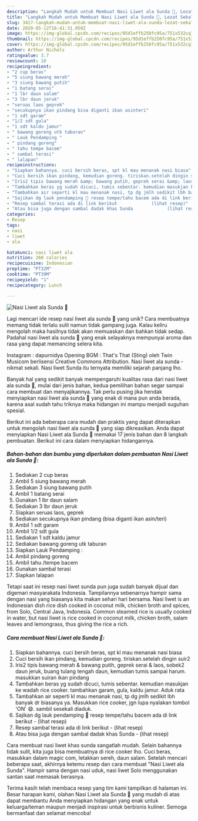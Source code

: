 ```yaml
---
description: "Langkah Mudah untuk Membuat Nasi Liwet ala Sunda 🥗, Lezat Sekali"
title: "Langkah Mudah untuk Membuat Nasi Liwet ala Sunda 🥗, Lezat Sekali"
slug: 3417-langkah-mudah-untuk-membuat-nasi-liwet-ala-sunda-lezat-sekali
date: 2020-05-12T16:41:31.050Z
image: https://img-global.cpcdn.com/recipes/95d1effb250fc95a/751x532cq70/nasi-liwet-ala-sunda-🥗-foto-resep-utama.jpg
thumbnail: https://img-global.cpcdn.com/recipes/95d1effb250fc95a/751x532cq70/nasi-liwet-ala-sunda-🥗-foto-resep-utama.jpg
cover: https://img-global.cpcdn.com/recipes/95d1effb250fc95a/751x532cq70/nasi-liwet-ala-sunda-🥗-foto-resep-utama.jpg
author: Arthur Nichols
ratingvalue: 3.7
reviewcount: 10
recipeingredient:
- "2 cup beras"
- "5 siung bawang merah"
- "3 siung bawang putih"
- "1 batang serai"
- "1 lbr daun salam"
- "3 lbr daun jeruk"
- "seruas laos geprek"
- "secukupnya ikan pindang bisa diganti ikan asinteri"
- "1 sdt garam"
- "1/2 sdt gula"
- "1 sdt kaldu jamur"
- " bawang goreng utk taburan"
- " Lauk Pendamping "
- " pindang goreng"
- " tahu tempe bacem"
- " sambal terasi"
- " lalapan"
recipeinstructions:
- "Siapkan bahannya. cuci bersih beras, spt kl mau menanak nasi biasa"
- "Cuci bersih ikan pindang, kemudian goreng. tiriskan.setelah dingin suir2"
- "Iris2 tipis bawang merah &amp; bawang putih, geprek serai &amp; laos, sobek2 daun jeruk, buang tulang tengah daun, kemudian tumis sampai harum. masukkan suiran ikan pindang"
- "Tambahkan beras yg sudah dicuci, tumis sebentar. kemudian masukjan ke wadah rice cooker. tambahkan garam, gula, kaldu jamur. Aduk rata"
- "Tambahkan air seperti kl mau menanak nasi, tp dg jmlh sedikit lbh banyak dr biasanya ya. Masukkan rice cooker, jgn lupa nyalakan tombol &#39;ON&#39; 😄. sambil sesekali diaduk."
- "Sajikan dg lauk pendamping 🥰 resep tempe/tahu bacem ada di link berikut             (lihat resep)"
- "Resep sambal terasi ada di link berikut             (lihat resep)"
- "Atau bisa juga dengan sambal dadak khas Sunda             (lihat resep)"
categories:
- Resep
tags:
- nasi
- liwet
- ala

katakunci: nasi liwet ala 
nutrition: 260 calories
recipecuisine: Indonesian
preptime: "PT32M"
cooktime: "PT39M"
recipeyield: "1"
recipecategory: Lunch

---
```



![Nasi Liwet ala Sunda 🥗](https://img-global.cpcdn.com/recipes/95d1effb250fc95a/751x532cq70/nasi-liwet-ala-sunda-🥗-foto-resep-utama.jpg)

Lagi mencari ide resep nasi liwet ala sunda 🥗 yang unik? Cara membuatnya memang tidak terlalu sulit namun tidak gampang juga. Kalau keliru mengolah maka hasilnya tidak akan memuaskan dan bahkan tidak sedap. Padahal nasi liwet ala sunda 🥗 yang enak selayaknya mempunyai aroma dan rasa yang dapat memancing selera kita.

Instagram : dapurnidya Opening BGM : That&#39;s That (Sting) oleh Twin Musicom berlisensi Creative Commons Attribution. Nasi liwet ala sunda -nikmat sekali. Nasi liwet Sunda itu ternyata memiliki sejarah panjang lho.

Banyak hal yang sedikit banyak mempengaruhi kualitas rasa dari nasi liwet ala sunda 🥗, mulai dari jenis bahan, kedua pemilihan bahan segar sampai cara membuat dan menyajikannya. Tak perlu pusing jika hendak menyiapkan nasi liwet ala sunda 🥗 yang enak di mana pun anda berada, karena asal sudah tahu triknya maka hidangan ini mampu menjadi suguhan spesial.


Berikut ini ada beberapa cara mudah dan praktis yang dapat diterapkan untuk mengolah nasi liwet ala sunda 🥗 yang siap dikreasikan. Anda dapat menyiapkan Nasi Liwet ala Sunda 🥗 memakai 17 jenis bahan dan 8 langkah pembuatan. Berikut ini cara dalam menyiapkan hidangannya.

<!--inarticleads1-->

##### Bahan-bahan dan bumbu yang diperlukan dalam pembuatan Nasi Liwet ala Sunda 🥗:

1. Sediakan 2 cup beras
1. Ambil 5 siung bawang merah
1. Sediakan 3 siung bawang putih
1. Ambil 1 batang serai
1. Gunakan 1 lbr daun salam
1. Sediakan 3 lbr daun jeruk
1. Siapkan seruas laos, geprek
1. Sediakan secukupnya ikan pindang (bisa diganti ikan asin/teri)
1. Ambil 1 sdt garam
1. Ambil 1/2 sdt gula
1. Sediakan 1 sdt kaldu jamur
1. Sediakan  bawang goreng utk taburan
1. Siapkan  Lauk Pendamping :
1. Ambil  pindang goreng
1. Ambil  tahu /tempe bacem
1. Gunakan  sambal terasi
1. Siapkan  lalapan


Tetapi saat ini resep nasi liwet sunda pun juga sudah banyak dijual dan digemari masyarakata Indonesia. Tampilannya sebenarnya hampir sama dengan nasi yang biasanya kita makan sehari hari bersama. Nasi liwet is an Indonesian dish rice dish cooked in coconut milk, chicken broth and spices, from Solo, Central Java, Indonesia. Common steamed rice is usually cooked in water, but nasi liwet is rice cooked in coconut milk, chicken broth, salam leaves and lemongrass, thus giving the rice a rich. 

<!--inarticleads2-->

##### Cara membuat Nasi Liwet ala Sunda 🥗:

1. Siapkan bahannya. cuci bersih beras, spt kl mau menanak nasi biasa
1. Cuci bersih ikan pindang, kemudian goreng. tiriskan.setelah dingin suir2
1. Iris2 tipis bawang merah &amp; bawang putih, geprek serai &amp; laos, sobek2 daun jeruk, buang tulang tengah daun, kemudian tumis sampai harum. masukkan suiran ikan pindang
1. Tambahkan beras yg sudah dicuci, tumis sebentar. kemudian masukjan ke wadah rice cooker. tambahkan garam, gula, kaldu jamur. Aduk rata
1. Tambahkan air seperti kl mau menanak nasi, tp dg jmlh sedikit lbh banyak dr biasanya ya. Masukkan rice cooker, jgn lupa nyalakan tombol &#39;ON&#39; 😄. sambil sesekali diaduk.
1. Sajikan dg lauk pendamping 🥰 resep tempe/tahu bacem ada di link berikut -             (lihat resep)
1. Resep sambal terasi ada di link berikut -             (lihat resep)
1. Atau bisa juga dengan sambal dadak khas Sunda -             (lihat resep)


Cara membuat nasi liwet khas sunda sangatlah mudah. Selain bahannya tidak sulit, kita juga bisa membuatnya di rice cooker lho. Cuci beras, masukkan dalam magic com, letakkan sereh, daun salam. Setelah mencari beberapa saat, akhirnya ketemu resep dan cara membuat &#34;Nasi Liwet ala Sunda&#34;. Hampir sama dengan nasi uduk, nasi liwet Solo menggunakan santan saat memasak berasnya. 

Terima kasih telah membaca resep yang tim kami tampilkan di halaman ini. Besar harapan kami, olahan Nasi Liwet ala Sunda 🥗 yang mudah di atas dapat membantu Anda menyiapkan hidangan yang enak untuk keluarga/teman maupun menjadi inspirasi untuk berbisnis kuliner. Semoga bermanfaat dan selamat mencoba!
